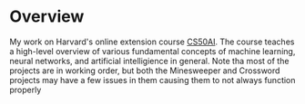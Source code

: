 # Overview
My work on Harvard's online extension course [CS50AI](https://cs50.harvard.edu/ai/2020/). The course teaches a high-level overview of various
fundamental concepts of machine learning, neural networks, and artificial intelligience in general. Note tha
most of the projects are in working order, but both the Minesweeper and Crossword projects may have a few
issues in them causing them to not always function properly
